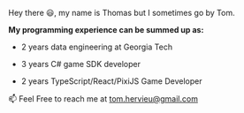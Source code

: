 Hey there 😃, my name is Thomas but I sometimes go by Tom.

**My programming experience can be summed up as:**  

- 2 years data engineering at Georgia Tech

- 3 years C# game SDK developer 

- 2 years TypeScript/React/PixiJS Game Developer

📫 Feel Free to reach me at tom.hervieu@gmail.com
